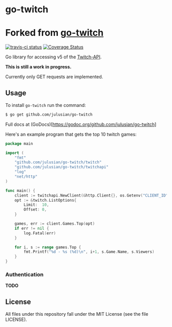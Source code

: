 # go-twitch

# Forked from [go-twitch](https://github.com/mrshankly/go-twitch)

[![travis-ci status](https://api.travis-ci.org/julusian/go-twitch.png)](https://travis-ci.org/julusian/go-twitch)
[![Coverage Status](https://coveralls.io/repos/github/Julusian/go-twitch/badge.svg?branch=master)](https://coveralls.io/github/Julusian/go-twitch?branch=master)

Go library for accessing v5 of the [Twitch-API](https://dev.twitch.tv/docs/).

**This is still a work in progress.**

Currently only GET requests are implemented.

## Usage

To install `go-twitch` run the command:

```bash
$ go get github.com/julusian/go-twitch
```

Full docs at (GoDocs)[https://godoc.org/github.com/julusian/go-twitch]

Here's an example program that gets the top 10 twitch games:

```go
package main

import (
	"fmt"
	"github.com/julusian/go-twitch/twitch"
	"github.com/julusian/go-twitch/twitchapi"
	"log"
	"net/http"
)

func main() {
	client := twitchapi.NewClient(&http.Client{}, os.Getenv("CLIENT_ID"))
	opt := &twitch.ListOptions{
		Limit:  10,
		Offset: 0,
	}

	games, err := client.Games.Top(opt)
	if err != nil {
		log.Fatal(err)
	}

	for i, s := range games.Top {
		fmt.Printf("%d - %s (%d)\n", i+1, s.Game.Name, s.Viewers)
	}
}
```

### Authentication

**TODO**

## License

All files under this repository fall under the MIT License (see the file LICENSE).
